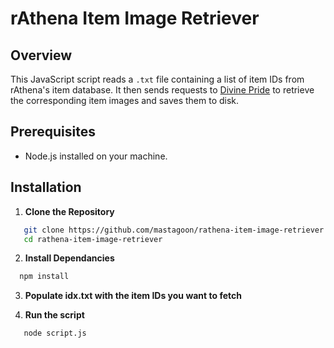 # rAthena Item Image Retriever

## Overview

This JavaScript script reads a `.txt` file containing a list of item IDs from rAthena's item database. It then sends requests to [Divine Pride](https://www.divine-pride.net/) to retrieve the corresponding item images and saves them to disk.


## Prerequisites

- Node.js installed on your machine.

## Installation

1. **Clone the Repository**
```bash
   git clone https://github.com/mastagoon/rathena-item-image-retriever.git
   cd rathena-item-image-retriever
```
   
2. **Install Dependancies**
```bash
  npm install
```

3. **Populate idx.txt with the item IDs you want to fetch**

4. **Run the script**
```bash
   node script.js
```

